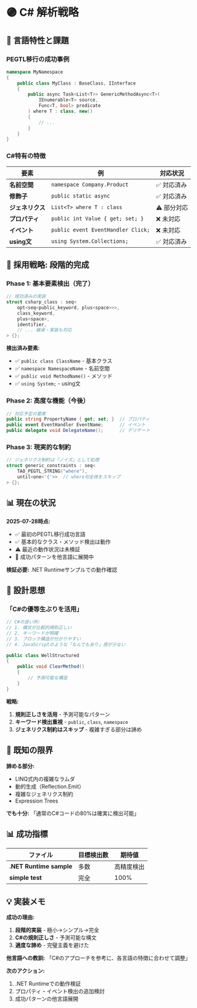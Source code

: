 # 🟣 C# 解析戦略

## 🎯 言語特性と課題

### **PEGTL移行の成功事例**
```csharp
namespace MyNamespace 
{
    public class MyClass : BaseClass, IInterface
    {
        public async Task<List<T>> GenericMethodAsync<T>(
            IEnumerable<T> source,
            Func<T, bool> predicate
        ) where T : class, new()
        {
            // ...
        }
    }
}
```

### **C#特有の特徴**
| 要素 | 例 | 対応状況 |
|------|----|----|
| **名前空間** | `namespace Company.Product` | ✅ 対応済み |
| **修飾子** | `public static async` | ✅ 対応済み |
| **ジェネリクス** | `List<T> where T : class` | ⚠️ 部分対応 |
| **プロパティ** | `public int Value { get; set; }` | ❌ 未対応 |
| **イベント** | `public event EventHandler Click;` | ❌ 未対応 |
| **using文** | `using System.Collections;` | ✅ 対応済み |

## 🔧 採用戦略: 段階的完成

### **Phase 1: 基本要素検出（完了）**
```cpp
// 成功済みの実装
struct csharp_class : seq<
    opt<seq<public_keyword, plus<space>>>,
    class_keyword,
    plus<space>,
    identifier,
    // ... 継承・実装も対応
> {};
```

**検出済み要素:**
- ✅ `public class ClassName` - 基本クラス
- ✅ `namespace NamespaceName` - 名前空間
- ✅ `public void MethodName()` - メソッド
- ✅ `using System;` - using文

### **Phase 2: 高度な機能（今後）**
```csharp
// 対応予定の要素
public string PropertyName { get; set; }  // プロパティ
public event EventHandler EventName;      // イベント
public delegate void DelegateName();      // デリゲート
```

### **Phase 3: 現実的な制約**
```cpp
// ジェネリクス制約は「ノイズ」として処理
struct generic_constraints : seq<
    TAO_PEGTL_STRING("where"),
    until<one<'{'>>  // where句全体をスキップ
> {};
```

## 📊 現在の状況

**2025-07-28時点:**
- ✅ 最初のPEGTL移行成功言語
- ✅ 基本的なクラス・メソッド検出は動作
- ⚠️ 最近の動作状況は未検証
- 🎯 成功パターンを他言語に展開中

**検証必要:**
.NET Runtimeサンプルでの動作確認

## 🧠 設計思想

### **「C#の優等生ぶりを活用」**
```csharp
// C#の良い所:
// 1. 構文が比較的規則正しい
// 2. キーワードが明確
// 3. ブロック構造が分かりやすい
// 4. JavaScriptのような「なんでもあり」感が少ない

public class WellStructured 
{
    public void ClearMethod() 
    {
        // 予測可能な構造
    }
}
```

**戦略:**
1. **規則正しさを活用** - 予測可能なパターン
2. **キーワード検出重視** - `public`, `class`, `namespace`
3. **ジェネリクス制約はスキップ** - 複雑すぎる部分は諦め

## 🚨 既知の限界

**諦める部分:**
- LINQ式内の複雑なラムダ
- 動的生成（Reflection.Emit）
- 複雑なジェネリクス制約
- Expression Trees

**でも十分:**
「通常のC#コードの80%は確実に検出可能」

## 📊 成功指標

| ファイル | 目標検出数 | 期待値 |
|----------|------------|--------|
| **.NET Runtime sample** | 多数 | 高精度検出 |
| **simple test** | 完全 | 100% |

## 💡 実装メモ

**成功の理由:**
1. **段階的実装** - 極小→シンプル→完全
2. **C#の規則正しさ** - 予測可能な構文
3. **適度な諦め** - 完璧主義を避けた

**他言語への教訓:**
「C#のアプローチを参考に、各言語の特徴に合わせて調整」

**次のアクション:**
1. .NET Runtimeでの動作検証
2. プロパティ・イベント検出の追加検討
3. 成功パターンの他言語展開